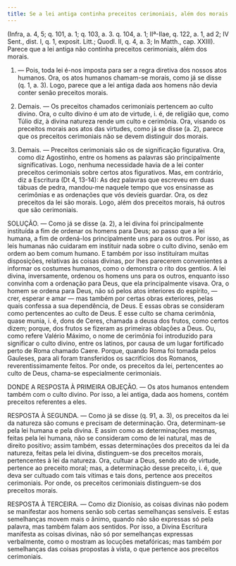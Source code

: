 ```yaml
---
title: Se a lei antiga continha preceitos cerimoniais, além dos morais
---
```


(Infra, a. 4, 5; q. 101, a. 1; q. 103, a. 3. q. 104, a. 1; IIª-IIae, q. 122, a. 1, ad 2; IV Sent., dist. I, q. 1, exposit. Litt.; Quodl. II, q. 4, a. 3; In Matth., cap. XXIII).
  Parece que a lei antiga não continha preceitos cerimoniais, além dos morais.  

1. — Pois, toda lei é-nos imposta para ser a regra diretiva dos nossos atos humanos. Ora, os atos humanos chamam-se morais, como já se disse (q. 1, a. 3). Logo, parece que a lei antiga dada aos homens não devia conter senão preceitos morais.  

2. Demais. — Os preceitos chamados cerimoniais pertencem ao culto divino. Ora, o culto divino é um ato de virtude, i. é, de religião que, como Túlio diz, à divina natureza rende um culto e cerimônia. Ora, visando os preceitos morais aos atos das virtudes, como já se disse (a. 2), parece que os preceitos cerimoniais não se devem distinguir dos morais.  

3. Demais. — Preceitos cerimoniais são os de significação figurativa. Ora, como diz Agostinho, entre os homens as palavras são principalmente significativas. Logo, nenhuma necessidade havia de a lei conter preceitos cerimoniais sobre certos atos figurativos.  Mas, em contrário, diz a Escritura (Dt 4, 13-14): As dez palavras que escreveu em duas tábuas de pedra, mandou-me naquele tempo que vos ensinasse as cerimônias e as ordenações que vós devíeis guardar. Ora, os dez preceitos da lei são morais. Logo, além dos preceitos morais, há outros que são cerimoniais.  

SOLUÇÃO. — Como já se disse (a. 2), a lei divina foi principalmente instituída a fim de ordenar os homens para Deus; ao passo que a lei humana, a fim de ordená-los principalmente uns para os outros. Por isso, as leis humanas não cuidaram em instituir nada sobre o culto divino, senão em ordem ao bem comum humano. E também por isso instituíram muitas disposições, relativas às coisas divinas, por lhes parecerem convenientes a informar os costumes humanos, como o demonstra o rito dos gentios. A lei divina, inversamente, ordenou os homens uns para os outros, enquanto isso convinha com a ordenação para Deus, que ela principalmente visava. Ora, o homem se ordena para Deus, não só pelos atos interiores do espírito, — crer, esperar e amar — mas também por certas obras exteriores, pelas quais confessa a sua dependência, de Deus. E essas obras se consideram como pertencentes ao culto de Deus. E esse culto se chama cerimônia, quase munia, i. é, dons de Ceres, chamada a deusa dos frutos, como certos dizem; porque, dos frutos se fizeram as primeiras oblações a Deus. Ou, como refere Valério Máximo, o nome de cerimônia foi introduzido para significar o culto divino, entre os latinos, por causa de um lugar fortificado perto de Roma chamado Caere. Porque, quando Roma foi tomada pelos Gauleses, para ali foram transferidos os sacrifícios dos Romanos, reverentissimamente feitos. Por onde, os preceitos da lei, pertencentes ao culto de Deus, chama-se especialmente cerimoniais.  

DONDE A RESPOSTA À PRIMEIRA OBJEÇÃO. — Os atos humanos entendem também com o culto divino. Por isso, a lei antiga, dada aos homens, contém preceitos referentes a eles.  

RESPOSTA À SEGUNDA. — Como já se disse (q. 91, a. 3), os preceitos da lei da natureza são comuns e precisam de determinação. Ora, determinam-se pela lei humana e pela divina. E assim como as determinações mesmas, feitas pela lei humana, não se consideram como de lei natural, mas de direito positivo; assim também, essas determinações dos preceitos da lei da natureza, feitas pela lei divina, distinguem-se dos preceitos morais, pertencentes à lei da natureza. Ora, cultuar a Deus, sendo ato de virtude, pertence ao preceito moral; mas, a determinação desse preceito, i. é, que deva ser cultuado com tais vítimas e tais dons, pertence aos preceitos cerimoniais. Por onde, os preceitos cerimoniais distinguem-se dos preceitos morais.  

RESPOSTA À TERCEIRA. — Como diz Dionísio, as coisas divinas não podem se manifestar aos homens senão sob certas semelhanças sensíveis. E estas semelhanças movem mais o ânimo, quando não são expressas só pela palavra, mas também falam aos sentidos. Por isso, a Divina Escritura manifesta as coisas divinas, não só por semelhanças expressas verbalmente, como o mostram as locuções metafóricas; mas também por semelhanças das coisas propostas à vista, o que pertence aos preceitos cerimoniais.